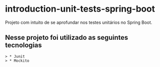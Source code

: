# introduction-unit-tests-spring-boot
Projeto com intuito de se aprofundar nos testes unitários no Spring Boot.


## Nesse projeto foi utilizado as seguintes tecnologias
    > * Junit
    > * Mockito
    

